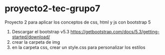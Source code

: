 # proyecto2-tec-grupo7
Proyecto 2 para aplicar los conceptos de css, html y js con bootstrap 5
1. Descargar el bootstrap v5.3 https://getbootstrap.com/docs/5.3/getting-started/download/
2. crear la carpeta de img
3. en la carpeta css, crear un style.css para personalizar los estilos
